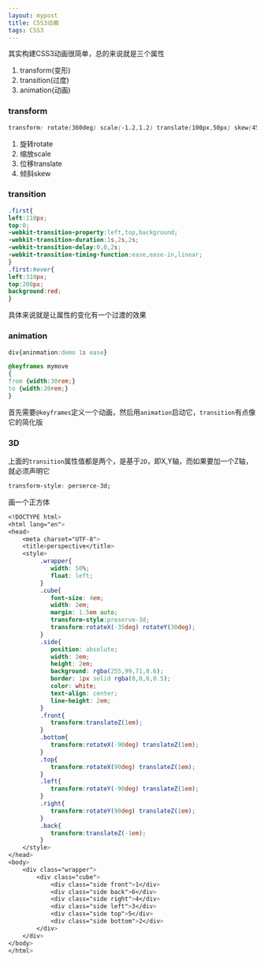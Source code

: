 ```yaml
---
layout: mypost
title: CSS3动画
tags: CSS3
---
```


其实构建CSS3动画很简单，总的来说就是三个属性
1. transform(变形)
2. transition(过度)
3. animation(动画)

### transform

```css
transform: rotate(360deg) scale(-1.2,1.2) translate(100px,50px) skew(45deg,45deg)
```
1. 旋转rotate       
2. 缩放scale
3. 位移translate
4. 倾斜skew

### transition

```css
.first{
left:110px;
top:0;
-webkit-transition-property:left,top,background;
-webkit-transition-duration:1s,2s,2s;
-webkit-transition-delay:0,0,2s;
-webkit-transition-timing-function:ease,ease-in,linear;
}
.first:hover{
left:310px;
top:200px;
background:red;
}
```
具体来说就是让属性的变化有一个过渡的效果

### animation

```css
div{aninmation:demo 1s ease}

@keyframes mymove
{
from {width:30rem;}
to {width:20rem;}
}
```
首先需要`@keyframes`定义一个动画，然后用`animation`启动它，`transition`有点像它的简化版

### 3D

上面的`transition`属性值都是两个，是基于`2D`，即X,Y轴，而如果要加一个Z轴，就必须声明它

```css
transform-style: perserce-3d;
```

画一个正方体

```css
<!DOCTYPE html>
<html lang="en">
<head>
	<meta charset="UTF-8">
	<title>perspective</title>
	<style>
         .wrapper{
         	width: 50%;
         	float: left;
         }
         .cube{
         	font-size: 4em;
         	width: 2em;
         	margin: 1.5em auto;
         	transform-style:preserve-3d;
         	transform:rotateX(-35deg) rotateY(30deg);
         }
         .side{
         	position: absolute;
         	width: 2em;
         	height: 2em;
         	background: rgba(255,99,71,0.6);
         	border: 1px solid rgba(0,0,0,0.5);
         	color: white;
         	text-align: center;
         	line-height: 2em;
         }
         .front{
         	transform:translateZ(1em);
         }
         .bottom{
         	transform:rotateX(-90deg) translateZ(1em);
         }
         .top{
         	transform:rotateX(90deg) translateZ(1em);
         }
         .left{
         	transform:rotateY(-90deg) translateZ(1em);
         }
         .right{
         	transform:rotateY(90deg) translateZ(1em);
         }
         .back{
         	transform:translateZ(-1em);
         }
	</style>
</head>
<body>
	<div class="wrapper">
		<div class="cube">
			<div class="side front">1</div>
			<div class="side back">6</div>
			<div class="side right">4</div>
			<div class="side left">3</div>
			<div class="side top">5</div>
			<div class="side bottom">2</div>
		</div>
	</div>
</body>
</html>

```

